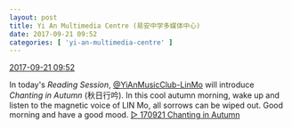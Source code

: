 ```yaml
---
layout: post
title: Yi An Multimedia Centre (易安中学多媒体中心)
date: 2017-09-21 09:52
categories: [ 'yi-an-multimedia-centre' ]
---
```


<div class="weibo-info">
  <a href="http://weibo.com/6196825252/FmO0phLTi">2017-09-21 09:52</a>
</div>

In today's *Reading Session*, [@YiAnMusicClub-LinMo](http://weibo.com/u/6108312042) will introduce *Chanting in Autumn* (秋日行吟). In this cool autumn morning, wake up and listen to the magnetic voice of LIN Mo, all sorrows can be wiped out. Good morning and have a good mood. [▷ 170921 Chanting in Autumn](http://www.ximalaya.com/78339006/sound/51638968/)

